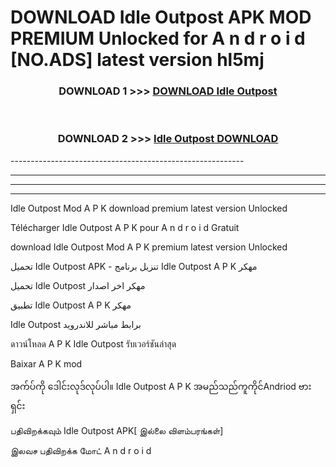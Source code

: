 # DOWNLOAD Idle Outpost  APK MOD PREMIUM Unlocked for A n d r o i d [NO.ADS] latest version hl5mj 



<div align="center">

<h3>DOWNLOAD 1 >>> <a href="https://getmod2.web.app/?judul=Idle Outpost ">DOWNLOAD Idle Outpost </a></h3><br>

<h3>DOWNLOAD 2 >>> <a href="https://getmod2.web.app/?judul=Idle Outpost ">Idle Outpost  DOWNLOAD </a></h3>

</div>
----------------------------------------------------------

----------------------------------------------------------

----------------------------------------------------------

----------------------------------------------------------

Idle Outpost  Mod A P K download premium latest version Unlocked

Télécharger Idle Outpost  A P K pour A n d r o i d Gratuit

download Idle Outpost  Mod A P K premium latest version Unlocked

تحميل Idle Outpost  APK - تنزيل برنامج Idle Outpost  A P K مهكر

تحميل Idle Outpost  مهكر اخر اصدار

تطبيق Idle Outpost  A P K مهكر

Idle Outpost  برابط مباشر للاندرويد

ดาวน์โหลด A P K Idle Outpost  รับเวอร์ชันล่าสุด

Baixar A P K mod

အက်ပ်ကို ဒေါင်းလုဒ်လုပ်ပါ။ Idle Outpost  A P K အမည်သည်ကူကိုင်Andriod ဗားရှင်း

பதிவிறக்கவும் Idle Outpost  APK[ இல்லை விளம்பரங்கள்] 
 
இலவச பதிவிறக்க மோட் A n d r o i d



